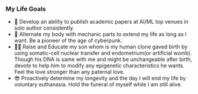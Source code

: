 ### My Life Goals
- :page_facing_up: Develop an ability to publish academic papers at AI/ML top venues in solo author consistently.
- :robot: Alternate my body with mechanic parts to extend my life as long as I want. Be a pioneer of the age of cyberpunk.
- :family_man_boy: Raise and Educate my son whom is my human clone gaved birth by using somatic-cell nuclear transfer and endometrium(or artificial womb). Though his DNA is same with me and might be unchangeable after birth, devote to help him to modify any epigenetic characteristics he wants. Feel the love stronger than any paternal love. 
- :sunglasses: Proactively determine my longevity and the day I will end my life by voluntary euthanasia. Hold the funeral of myself while I am still alive.

<!--
**nonconvexopt/nonconvexopt** is a ✨ _special_ ✨ repository because its `README.md` (this file) appears on your GitHub profile.

Here are some ideas to get you started:

- 🔭 I’m currently working on ...
- 🌱 I’m currently learning ...
- 👯 I’m looking to collaborate on ...
- 🤔 I’m looking for help with ...
- 💬 Ask me about ...
- 📫 How to reach me: ...
- 😄 Pronouns: ...
- ⚡ Fun fact: ...
-->
